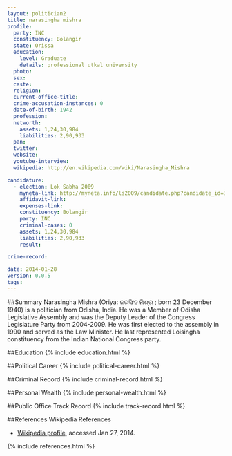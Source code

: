 ```yaml
---
layout: politician2
title: narasingha mishra
profile: 
  party: INC
  constituency: Bolangir
  state: Orissa
  education: 
    level: Graduate
    details: professional utkal university
  photo: 
  sex: 
  caste: 
  religion: 
  current-office-title: 
  crime-accusation-instances: 0
  date-of-birth: 1942
  profession: 
  networth: 
    assets: 1,24,30,984
    liabilities: 2,90,933
  pan: 
  twitter: 
  website: 
  youtube-interview: 
  wikipedia: http://en.wikipedia.com/wiki/Narasingha_Mishra

candidature: 
  - election: Lok Sabha 2009
    myneta-link: http://myneta.info/ls2009/candidate.php?candidate_id=338
    affidavit-link: 
    expenses-link: 
    constituency: Bolangir 
    party: INC
    criminal-cases: 0
    assets: 1,24,30,984
    liabilities: 2,90,933
    result:  

crime-record: 

date: 2014-01-28
version: 0.0.5
tags: 
---
```

##Summary
Narasingha Mishra (Oriya: ନରସିଂହ ମିଶ୍ର ; born 23 December 1940) is a politician from Odisha, India. He was a Member of Odisha Legislative Assembly and was the Deputy Leader of the Congress Legislature Party from 2004-2009. He was first elected to the assembly in 1990 and served as the Law Minister. He last represented Loisingha constituency from the Indian National Congress party.




##Education
{% include education.html %}


##Political Career
{% include political-career.html %}


##Criminal Record
{% include criminal-record.html %}


##Personal Wealth
{% include personal-wealth.html %}


##Public Office Track Record
{% include track-record.html %}


##References
Wikipedia References
- [Wikipedia profile]({{page.profile.wikipedia}}), accessed Jan 27, 2014.



{% include references.html %}